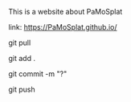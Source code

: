 This is a website about PaMoSplat

link: https://PaMoSplat.github.io/

git pull

git add .

git commit -m "?"

git push